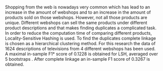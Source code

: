 Shopping from the web is nowadays very common which has lead to an increase in the amount of webshops and to an increase in the amount of products sold on those webshops. However, not all those products are unique. Different webshops can sell the same products under different product descriptions and that makes finding duplicates a complicated task. In order to reduce the computation time of comparing different products, Locality-Sensitive Hashing is used. To find the duplicates complete linkage is chosen as a hierarchical clustering method. For this research the data of 1624 descriptions of televisions from 4 different webshops has been used. A maximal in-sample F1* score of 0.1228 is obtained for LSH, averaged over 5 bootstraps . After complete linkage an in-sample F1 score of 0.3267 is obtained. 
